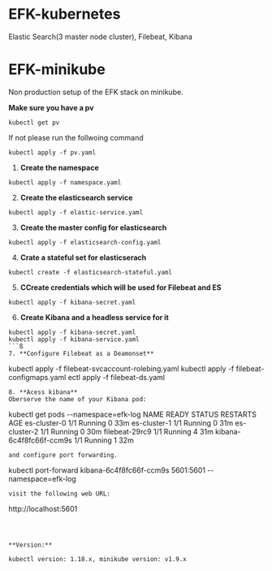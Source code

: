 # EFK-kubernetes
Elastic Search(3 master node cluster), Filebeat, Kibana



# EFK-minikube
Non production setup of the EFK stack on minikube.

**Make sure you have a pv**
```
kubectl get pv
```
If not please run the follwoing command
```
kubectl apply -f pv.yaml
```




1. **Create the namespace** 
```
kubectl apply -f namespace.yaml
```
2. **Create the elasticsearch service** 
```
kubectl apply -f elastic-service.yaml 
```
3. **Create the master config for elasticsearch** 
```
kubectl apply -f elasticsearch-config.yaml
```
4. **Crate a stateful set for elasticserach** 
```
kubectl create -f elasticsearch-stateful.yaml
```
5. **CCreate credentials which will be used for Filebeat and ES** 
```
kubectl apply -f kibana-secret.yaml
```
6. **Create Kibana and a headless service for it** 
```
kubectl apply -f kibana-secret.yaml 
kubectl apply -f kibana-service.yaml 
```ß
7. **Configure Filebeat as a Deamonset**
```
kubectl apply -f filebeat-svcaccount-rolebing.yaml
kubectl apply -f filebeat-configmaps.yaml
ectl apply -f filebeat-ds.yaml 
```
8. **Acess kibana**
Oberserve the name of your Kibana pod:

```
kubectl get pods --namespace=efk-log
NAME                      READY   STATUS    RESTARTS   AGE
es-cluster-0              1/1     Running   0          33m
es-cluster-1              1/1     Running   0          31m
es-cluster-2              1/1     Running   0          30m
filebeat-29rc9            1/1     Running   4          31m
kibana-6c4f8fc66f-ccm9s   1/1     Running   1          32m
```
and configure port forwarding.
```
kubectl port-forward kibana-6c4f8fc66f-ccm9s  5601:5601 --namespace=efk-log
```
visit the following web URL:
```
http://localhost:5601
```



**Version:** 

kubectl version: 1.18.x, minikube version: v1.9.x